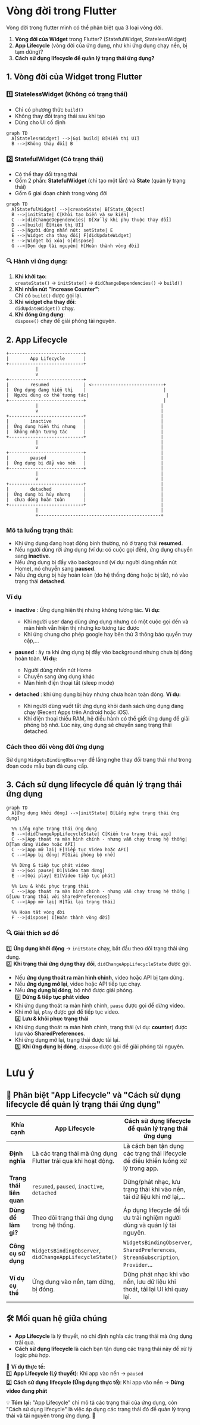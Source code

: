 # Vòng đời trong Flutter

Vòng đời trong flutter mình có thể phân biệt qua 3 loại vòng đời.

1. **Vòng đời của Widget** trong Flutter? (StatefulWidget, StatelessWidget)  
2. **App Lifecycle** (vòng đời của ứng dụng, như khi ứng dụng chạy nền, bị tạm dừng)?  
3. **Cách sử dụng lifecycle để quản lý trạng thái ứng dụng?**  

## 1. **Vòng đời của Widget** trong Flutter

### **1️⃣ StatelessWidget (Không có trạng thái)**
- Chỉ có phương thức `build()`
- Không thay đổi trạng thái sau khi tạo
- Dùng cho UI cố định

```mermaid
graph TD
  A[StatelessWidget] -->|Gọi build| B[Hiển thị UI]
  B -->|Không thay đổi| B
```

### **2️⃣ StatefulWidget (Có trạng thái)**
- Có thể thay đổi trạng thái
- Gồm 2 phần: **StatefulWidget** (chỉ tạo một lần) và **State** (quản lý trạng thái)
- Gồm 6 giai đoạn chính trong vòng đời

```mermaid
graph TD
  A[StatefulWidget] -->|createState| B[State_Object]
  B -->|initState| C[Khởi tạo biến và sự kiện]
  C -->|didChangeDependencies| D[Xử lý khi phụ thuộc thay đổi]
  D -->|build| E[Hiển thị UI]
  E -->|Người dùng nhấn nút: setState| E
  E -->|Widget cha thay đổi| F[didUpdateWidget]
  E -->|Widget bị xóa| G[dispose]
  G -->|Dọn dẹp tài nguyên| H[Hoàn thành vòng đời]
```
### 🔍 **Hành vi ứng dụng:**
1. **Khi khởi tạo**:  
   `createState()` → `initState()` → `didChangeDependencies()` → `build()`
2. **Khi nhấn nút "Increase Counter"**:  
   Chỉ có `build()` được gọi lại.
3. **Khi widget cha thay đổi**:  
   `didUpdateWidget()` chạy.
4. **Khi đóng ứng dụng**:  
   `dispose()` chạy để giải phóng tài nguyên.







## 2. **App Lifecycle**

```plaintext
+----------------------------+
|        App Lifecycle       |
+----------------------------+
           |
           v
+----------------------------+
|        resumed             | <---------------------------+
|  Ứng dụng đang hiển thị    |                             |
|  Người dùng có thể tương tác|                             |
+----------------------------+                             |
           |                                              |
           v                                              |
+----------------------------+                            |
|        inactive            |                            |
|  Ứng dụng hiển thị nhưng   |                            |
|  không nhận tương tác      |                            |
+----------------------------+                            |
           |                                              |
           v                                              |
+----------------------------+                            |
|        paused              |                            |
|  Ứng dụng bị đẩy vào nền   |                            |
+----------------------------+                            |
           |                                              |
           v                                              |
+----------------------------+                            |
|        detached            |                            |
|  Ứng dụng bị hủy nhưng     |                            |
|  chưa đóng hoàn toàn       |                            |
+----------------------------+                            |
           |                                              |
           +----------------------------------------------+
```

### Mô tả luồng trạng thái:
- Khi ứng dụng đang hoạt động bình thường, nó ở trạng thái **resumed**.
- Nếu người dùng rời ứng dụng (ví dụ: có cuộc gọi đến), ứng dụng chuyển sang **inactive**.
- Nếu ứng dụng bị đẩy vào background (ví dụ: người dùng nhấn nút Home), nó chuyển sang **paused**.
- Nếu ứng dụng bị hủy hoàn toàn (do hệ thống đóng hoặc bị tắt), nó vào trạng thái **detached**.

### Ví dụ
- **inactive** : Ứng dụng hiện thị nhưng không tương tác.
    **Ví dụ:**
    - Khi người user đang dùng ứng dụng nhưng có một cuộc gọi đến và màn hình vẫn hiện thị nhưng ko tương tác được
    - Khi ứng chung cho phép google hay bên thứ 3 thông báo quyền truy cập,...
 
- **paused** : ảy ra khi ứng dụng bị đẩy vào background nhưng chưa bị đóng hoàn toàn.
  **Ví dụ:**
  - Người dùng nhấn nút Home
  - Chuyển sang ứng dụng khác
  - Màn hình điện thoại tắt (sleep mode)

- **detached** : khi ứng dụng bị hủy nhưng chưa hoàn toàn đóng.
  **Ví dụ:**
  - Khi người dùng vuốt tắt ứng dụng khỏi danh sách ứng dụng đang chạy (Recent Apps trên Android hoặc iOS).
  - Khi điện thoại thiếu RAM, hệ điều hành có thể giết ứng dụng để giải phóng bộ nhớ. Lúc này, ứng dụng sẽ chuyển sang trạng thái detached.

### Cách theo dõi vòng đời ứng dụng
Sử dụng `WidgetsBindingObserver` để lắng nghe thay đổi trạng thái như trong đoạn code mẫu bạn đã cung cấp.

## 3. **Cách sử dụng lifecycle để quản lý trạng thái ứng dụng**



```mermaid
graph TD
  A[Ứng dụng khởi động] -->|initState| B[Lắng nghe trạng thái ứng dụng]
  
  %% Lắng nghe trạng thái ứng dụng
  B -->|didChangeAppLifecycleState| C[Kiểm tra trạng thái app]
  C -->|App thoát ra màn hình chính - nhưng vẫn chạy trong hệ thống| D[Tạm dừng Video hoặc API]
  C -->|App mở lại| E[Tiếp tục Video hoặc API]
  C -->|App bị đóng| F[Giải phóng bộ nhớ]

  %% Dừng & tiếp tục phát video
  D -->|Gọi pause| D1[Video tạm dừng]
  E -->|Gọi play| E1[Video tiếp tục phát]

  %% Lưu & khôi phục trạng thái
  C -->|App thoát ra màn hình chính - nhưng vẫn chạy trong hệ thống | G[Lưu trạng thái với SharedPreferences]
  C -->|App mở lại| H[Tải lại trạng thái]
  
  %% Hoàn tất vòng đời
  F -->|dispose| I[Hoàn thành vòng đời]
```

### 🔍 **Giải thích sơ đồ**  
1️⃣ **Ứng dụng khởi động** → `initState` chạy, bắt đầu theo dõi trạng thái ứng dụng.  
2️⃣ **Khi trạng thái ứng dụng thay đổi**, `didChangeAppLifecycleState` được gọi.  
   - Nếu **ứng dụng thoát ra màn hình chính**, video hoặc API bị tạm dừng.  
   - Nếu **ứng dụng mở lại**, video hoặc API tiếp tục chạy.  
   - Nếu **ứng dụng bị đóng**, bộ nhớ được giải phóng.  
3️⃣ **Dừng & tiếp tục phát video**  
   - Khi ứng dụng thoát ra màn hình chính, `pause` được gọi để dừng video.  
   - Khi mở lại, `play` được gọi để tiếp tục video.  
4️⃣ **Lưu & khôi phục trạng thái**  
   - Khi ứng dụng thoát ra màn hình chính, trạng thái (ví dụ: **counter**) được lưu vào **SharedPreferences**.  
   - Khi ứng dụng mở lại, trạng thái được tải lại.  
5️⃣ **Khi ứng dụng bị đóng**, `dispose` được gọi để giải phóng tài nguyên.

# Lưu ý
## 🚀 **Phân biệt "App Lifecycle" và "Cách sử dụng lifecycle để quản lý trạng thái ứng dụng"**  

| **Khía cạnh**                                    | **App Lifecycle**                                               | **Cách sử dụng lifecycle để quản lý trạng thái ứng dụng** |
|--------------------------------------------------|----------------------------------------------------------------|--------------------------------------------------|
| **Định nghĩa**                                  | Là các trạng thái mà ứng dụng Flutter trải qua khi hoạt động.  | Là cách bạn tận dụng các trạng thái lifecycle để điều khiển luồng xử lý trong app. |
| **Trạng thái liên quan**                        | `resumed`, `paused`, `inactive`, `detached`                    | Dừng/phát nhạc, lưu trạng thái khi vào nền, tải dữ liệu khi mở lại,... |
| **Dùng để làm gì?**                              | Theo dõi trạng thái ứng dụng trong hệ thống.                   | Áp dụng lifecycle để tối ưu trải nghiệm người dùng và quản lý tài nguyên. |
| **Công cụ sử dụng**                             | `WidgetsBindingObserver`, `didChangeAppLifecycleState()`       | `WidgetsBindingObserver`, `SharedPreferences`, `StreamSubscription`, `Provider`... |
| **Ví dụ cụ thể**                                | Ứng dụng vào nền, tạm dừng, bị đóng.                           | Dừng phát nhạc khi vào nền, lưu dữ liệu khi thoát, tải lại UI khi quay lại. |

## 🛠 **Mối quan hệ giữa chúng**
- **App Lifecycle** là lý thuyết, nó chỉ định nghĩa các trạng thái mà ứng dụng trải qua.  
- **Cách sử dụng lifecycle** là cách bạn tận dụng các trạng thái này để xử lý logic phù hợp.  

📌 **Ví dụ thực tế:**  
1️⃣ **App Lifecycle (Lý thuyết)**: Khi app vào nền → `paused`  
2️⃣ **Cách sử dụng lifecycle (Ứng dụng thực tế)**: Khi app vào nền → **Dừng video đang phát**  

💡 **Tóm lại:** "App Lifecycle" chỉ mô tả các trạng thái của ứng dụng, còn "Cách sử dụng lifecycle" là việc áp dụng các trạng thái đó để quản lý trạng thái và tài nguyên trong ứng dụng. 🚀
